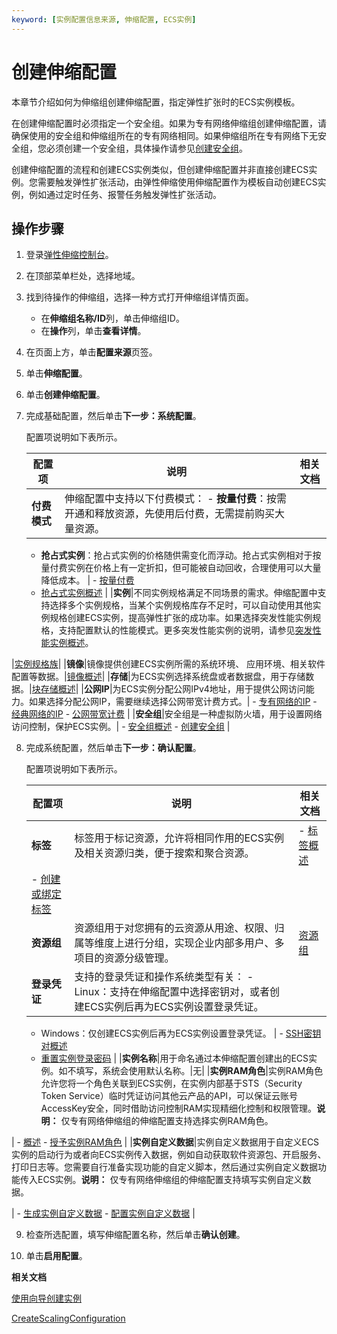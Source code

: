 ```yaml
---
keyword: [实例配置信息来源, 伸缩配置, ECS实例]
---
```


# 创建伸缩配置

本章节介绍如何为伸缩组创建伸缩配置，指定弹性扩张时的ECS实例模板。

在创建伸缩配置时必须指定一个安全组。如果为专有网络伸缩组创建伸缩配置，请确保使用的安全组和伸缩组所在的专有网络相同。如果伸缩组所在专有网络下无安全组，您必须创建一个安全组，具体操作请参见[创建安全组](/intl.zh-CN/安全/安全组/创建安全组.md)。

创建伸缩配置的流程和创建ECS实例类似，但创建伸缩配置并非直接创建ECS实例。您需要触发弹性扩张活动，由弹性伸缩使用伸缩配置作为模板自动创建ECS实例，例如通过定时任务、报警任务触发弹性扩张活动。

## 操作步骤

1.  登录[弹性伸缩控制台](https://essnew.console.aliyun.com/)。

2.  在顶部菜单栏处，选择地域。

3.  找到待操作的伸缩组，选择一种方式打开伸缩组详情页面。

    -   在**伸缩组名称/ID**列，单击伸缩组ID。
    -   在**操作**列，单击**查看详情**。
4.  在页面上方，单击**配置来源**页签。

5.  单击**伸缩配置**。

6.  单击**创建伸缩配置**。

7.  完成基础配置，然后单击**下一步：系统配置**。

    配置项说明如下表所示。

    |配置项|说明|相关文档|
    |---|--|----|
    |**付费模式**|伸缩配置中支持以下付费模式：    -   **按量付费**：按需开通和释放资源，先使用后付费，无需提前购买大量资源。
    -   **抢占式实例**：抢占式实例的价格随供需变化而浮动。抢占式实例相对于按量付费实例在价格上有一定折扣，但可能被自动回收，合理使用可以大量降低成本。
|    -   [按量付费](/intl.zh-CN/产品定价/计费方式/按量付费.md)
    -   [抢占式实例概述](/intl.zh-CN/实例/选择实例购买方式/抢占式实例/抢占式实例概述.md) |
    |**实例**|不同实例规格满足不同场景的需求。伸缩配置中支持选择多个实例规格，当某个实例规格库存不足时，可以自动使用其他实例规格创建ECS实例，提高弹性扩张的成功率。如果选择突发性能实例规格，支持配置默认的性能模式。更多突发性能实例的说明，请参见[突发性能实例概述](/intl.zh-CN/实例/选择实例规格/突发型/突发性能实例概述.md)。

|[实例规格族](/intl.zh-CN/实例/实例规格族.md)|
    |**镜像**|镜像提供创建ECS实例所需的系统环境、 应用环境、相关软件配置等数据。|[镜像概述](/intl.zh-CN/镜像/镜像概述.md)|
    |**存储**|为ECS实例选择系统盘或者数据盘，用于存储数据。|[块存储概述](/intl.zh-CN/块存储/块存储介绍/块存储概述.md)|
    |**公网IP**|为ECS实例分配公网IPv4地址，用于提供公网访问能力。如果选择分配公网IP，需要继续选择公网带宽计费方式。|    -   [专有网络的IP](/intl.zh-CN/网络/实例IP地址介绍/专有网络的IP.md)
    -   [经典网络的IP](/intl.zh-CN/网络/实例IP地址介绍/经典网络的IP.md)
    -   [公网带宽计费](/intl.zh-CN/产品定价/计费项/公网带宽计费.md) |
    |**安全组**|安全组是一种虚拟防火墙，用于设置网络访问控制，保护ECS实例。|    -   [安全组概述](/intl.zh-CN/安全/安全组/安全组概述.md)
    -   [创建安全组](/intl.zh-CN/安全/安全组/创建安全组.md) |

8.  完成系统配置，然后单击**下一步：确认配置**。

    配置项说明如下表所示。

    |配置项|说明|相关文档|
    |---|--|----|
    |**标签**|标签用于标记资源，允许将相同作用的ECS实例及相关资源归类，便于搜索和聚合资源。|    -   [标签概述](/intl.zh-CN/标签与资源/标签/标签概述.md)
    -   [创建或绑定标签](/intl.zh-CN/标签与资源/标签/创建或绑定标签.md) |
    |**资源组**|资源组用于对您拥有的云资源从用途、权限、归属等维度上进行分组，实现企业内部多用户、多项目的资源分级管理。|[资源组](/intl.zh-CN/标签与资源/资源/资源组.md)|
    |**登录凭证**|支持的登录凭证和操作系统类型有关：    -   Linux：支持在伸缩配置中选择密钥对，或者创建ECS实例后再为ECS实例设置登录凭证。
    -   Windows：仅创建ECS实例后再为ECS实例设置登录凭证。
|    -   [SSH密钥对概述](/intl.zh-CN/安全/SSH密钥对/SSH密钥对概述.md)
    -   [重置实例登录密码](/intl.zh-CN/实例/管理实例/重置实例登录密码.md) |
    |**实例名称**|用于命名通过本伸缩配置创建出的ECS实例。如不填写，系统会使用默认名称。|无|
    |**实例RAM角色**|实例RAM角色允许您将一个角色关联到ECS实例，在实例内部基于STS（Security Token Service）临时凭证访问其他云产品的API，可以保证云账号AccessKey安全，同时借助访问控制RAM实现精细化控制和权限管理。**说明：** 仅专有网络伸缩组的伸缩配置支持选择实例RAM角色。

|    -   [概述](/intl.zh-CN/安全/实例RAM角色/概述.md)
    -   [授予实例RAM角色](/intl.zh-CN/安全/实例RAM角色/授予实例RAM角色.md) |
    |**实例自定义数据**|实例自定义数据用于自定义ECS实例的启动行为或者向ECS实例传入数据，例如自动获取软件资源包、开启服务、打印日志等。您需要自行准备实现功能的自定义脚本，然后通过实例自定义数据功能传入ECS实例。**说明：** 仅专有网络伸缩组的伸缩配置支持填写实例自定义数据。

|    -   [生成实例自定义数据](/intl.zh-CN/实例/管理实例/使用实例自定义数据/生成实例自定义数据.md)
    -   [配置实例自定义数据](/intl.zh-CN/实例/管理实例/使用实例自定义数据/配置实例自定义数据.md) |

9.  检查所选配置，填写伸缩配置名称，然后单击**确认创建**。

10. 单击**启用配置**。


**相关文档**  


[使用向导创建实例](/intl.zh-CN/实例/创建实例/使用向导创建实例.md)

[CreateScalingConfiguration](/intl.zh-CN/API参考/伸缩配置/CreateScalingConfiguration.md)

